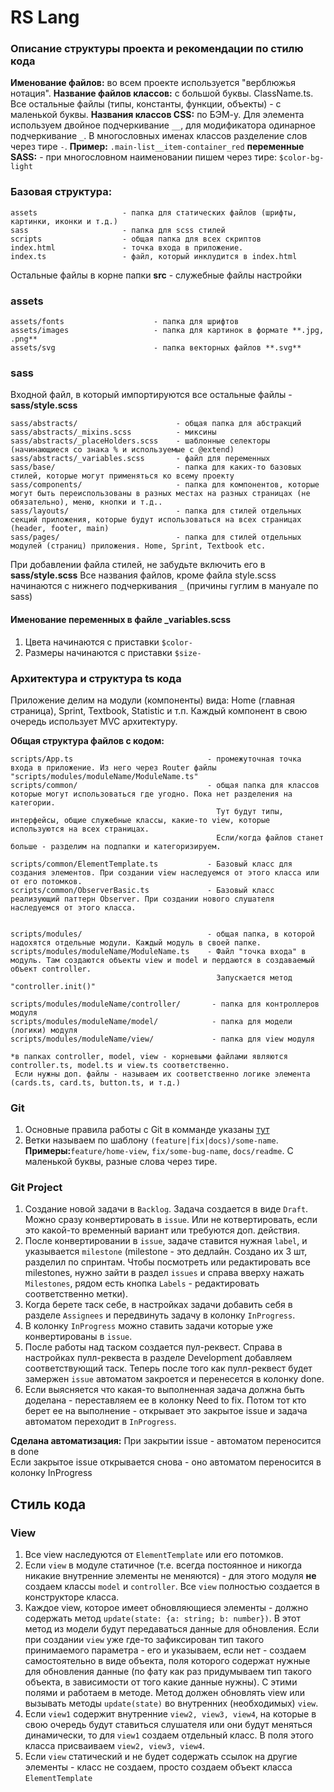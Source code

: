 # RS Lang

### Описание структуры проекта и рекомендации по стилю кода
**Именование файлов:** во всем проекте используется "верблюжья нотация".
**Название файлов классов:** с большой буквы. ClassName.ts. Все остальные файлы (типы, константы, функции, объекты) - с маленькой буквы.
**Названия классов CSS:** по БЭМ-у. Для элемента используем двойное подчеркивание `__`, для модификатора одинарное подчеркивание `_`. В многословных именах классов разделение слов через тире `-`. **Пример:** `.main-list__item-container_red`
**переменные SASS:** - при многословном наименовании пишем через тире: `$color-bg-light`
### Базовая структура:
```
assets                   - папка для статических файлов (шрифты, картинки, иконки и т.д.)
sass                     - папка для scss стилей
scripts                  - общая папка для всех скриптов
index.html               - точка входа в приложение.
index.ts                 - файл, который инклудится в index.html
```
Остальные файлы в корне папки **src** - служебные файлы настройки

### assets
```
assets/fonts                    - папка для шрифтов
assets/images                   - папка для картинок в формате **.jpg, .png**
assets/svg                      - папка векторных файлов **.svg**
```
### sass
Входной файл, в который импортируются все остальные файлы - **sass/style.scss**
```
sass/abstracts/                      - общая папка для абстракций
sass/abstracts/_mixins.scss          - миксины
sass/abstracts/_placeHolders.scss    - шаблонные селекторы (начинающиеся со знака % и используемые с @extend)
sass/abstracts/_variables.scss       - файл для переменных
sass/base/                           - папка для каких-то базовых стилей, которые могут применяться ко всему проекту
sass/components/                     - папка для компонентов, которые могут быть переиспользованы в разных местах на разных страницах (не обязательно), меню, кнопки и т.д..
sass/layouts/                        - папка для стилей отдельных секций приложения, которые будут использоваться на всех страницах (header, footer, main)
sass/pages/                          - папка для стилей отдельных модулей (страниц) приложения. Home, Sprint, Textbook etc.
```
При добавлении файла стилей, не забудьте включить его в **sass/style.scss**
Все названия файлов, кроме файла style.scss начинаются с нижнего подчеркивания `_` (причины гуглим в мануале по sass)

#### Именование переменных в файле _variables.scss
1. Цвета начинаются с приставки `$color-`
2. Размеры начинаются с приставки `$size-`


### Архитектура и структура ts кода

Приложение делим на модули (компоненты) вида: Home (главная страница), Sprint, Textbook, Statistic и т.п.
Каждый компонент в свою очередь использует MVC архитектуру.

**Общая структура файлов с кодом:**
```
scripts/App.ts                              - промежуточная точка входа в приложение. Из него через Router файлы "scripts/modules/moduleName/ModuleName.ts"
scripts/common/                             - общая папка для классов которые могут использоваться где угодно. Пока нет разделения на категории.
                                              Тут будут типы, интерфейсы, общие служебные классы, какие-то view, которые используются на всех страницах.
                                              Если/когда файлов станет больше - разделим на подпапки и категоризируем.

scripts/common/ElementTemplate.ts           - Базовый класс для создания элементов. При создании view наследуемся от этого класса или от его потомков.
scripts/common/ObserverBasic.ts             - Базовый класс реализующий паттерн Observer. При создании нового слушателя наследуемся от этого класса.


scripts/modules/                            - общая папка, в которой надохятся отдельные модули. Каждый модуль в своей папке.
scripts/modules/moduleName/ModuleName.ts    - Файл "точка входа" в модуль. Там создаются объекты view и model и пердаются в создаваемый объект controller.
                                              Запускается метод "controller.init()"

scripts/modules/moduleName/controller/       - папка для контроллеров модуля
scripts/modules/moduleName/model/            - папка для модели (логики) модуля
scripts/modules/moduleName/view/             - папка для view модуля

*в папках controller, model, view - корневыми файлами являются controller.ts, model.ts и view.ts соответственно.
 Если нужны доп. файлы - называем их соответственно логике элемента (cards.ts, card.ts, button.ts, и т.д.)
```
### Git
1. Основные правила работы с Git в комманде указаны [тут](https://github.com/rolling-scopes-school/tasks/tree/master/stage2/modules/final-task#%D1%80%D0%B0%D0%B1%D0%BE%D1%82%D0%B0-%D1%81-%D1%80%D0%B5%D0%BF%D0%BE%D0%B7%D0%B8%D1%82%D0%BE%D1%80%D0%B8%D0%B5%D0%BC)
2. Ветки называем по шаблону `(feature|fix|docs)/some-name`. **Примеры:**`feature/home-view`, `fix/some-bug-name`, `docs/readme`. С маленькой буквы, разные слова через тире.

### Git Project
1. Создание новой задачи в `Backlog`. Задача создается в виде `Draft`. Можно сразу конвертировать в `issue`. Или не котвертировать, если это какой-то временный вариант или требуются доп. действия.
2. После конвертировании в `issue`, задаче ставится нужная `label`, и указывается `milestone` (milestone - это дедлайн. Создано их 3 шт, разделил по спринтам. Чтобы посмотреть или редактировать все milestones, нужно зайти в раздел `issues` и справа вверху нажать `Milestones`, рядом есть кнопка `Labels` - редактировать соответственно метки).
3. Когда берете таск себе, в настройках задачи добавить себя в разделе `Assignees` и передвинуть задачу в колонку `InProgress`.
4. В колонку `InProgress` можно ставить задачи которые уже конвертированы в `issue`.
5. После работы над таском создается пул-реквест. Справа в настройках пулл-реквеста в разделе Development добавляем соответствующий таск. Теперь после того как пулл-реквест будет замержен `issue` автоматом закроется и перенесется в колонку done.
6. Если выясняется что какая-то выполненная задача должна быть доделана - переставляем ее в колонку Need to fix. Потом тот кто берет ее на выполнение - открывает это закрытое issue и задача автоматом переходит в `InProgress`.


**Сделана автоматизация:**
При закрытии issue - автоматом переносится в done  
Eсли закрытое issue открывается снова - оно автоматом переносится в колонку InProgress

## Стиль кода
### View
1. Все view наследуются от `ElementTemplate` или его потомков.
2. Если `view` в модуле статичное (т.е. всегда постоянное и никогда никакие внутренние элементы не меняются) - для этого модуля **не** создаем классы `model` и `controller`. Все `view` полностью создается в конструкторе класса.
3. Каждое view, которое имеет обновляющиеся элементы - должно содержать метод `update(state: {a: string; b: number})`. В этот метод из модели будут передаваться данные для обновления. Если при создании `view` уже где-то зафиксирован тип такого принимаемого параметра - его и указываем, если нет - создаем самостоятельно в виде объекта, поля которого содержат нужные для обновления данные (по фату как раз придумываем тип такого объекта, в зависимости от того какие данные нужны). С этими полями и работаем в методе. Метод должен обновлять view или вызывать методы `update(state)` во внутренних (необходимых) `view`.
4. Если `view1` содержит внутренние `view2, view3, view4`, на которые в свою очередь будут ставиться слушателя или они будут меняться динамически, то для `view1` создаем отдельный класс. В поля этого класса присваиваем `view2, view3, view4`.
5. Если `view` статический и не будет содержать ссылок на другие элементы - класс не создаем, просто создаем объект класса `ElementTemplate`
